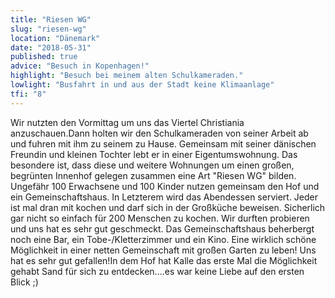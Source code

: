 ```yaml
---
title: "Riesen WG"
slug: "riesen-wg"
location: "Dänemark"
date: "2018-05-31"
published: true
advice: "Besuch in Kopenhagen!"
highlight: "Besuch bei meinem alten Schulkameraden."
lowlight: "Busfahrt in und aus der Stadt keine Klimaanlage"
tfi: "8"
---
```


Wir nutzten den Vormittag um uns das Viertel Christiania anzuschauen.Dann holten wir den Schulkameraden von seiner Arbeit ab und fuhren mit ihm zu seinem zu Hause. Gemeinsam mit seiner dänischen Freundin und kleinen Tochter lebt er in einer Eigentumswohnung. Das besondere ist, dass diese und weitere Wohnungen um einen großen, begrünten Innenhof gelegen zusammen eine Art "Riesen WG" bilden. Ungefähr 100 Erwachsene und 100 Kinder nutzen gemeinsam den Hof und ein Gemeinschaftshaus. In Letzterem wird das Abendessen serviert. Jeder ist mal dran mit kochen und darf sich in der Großküche beweisen. Sicherlich gar nicht so einfach für 200 Menschen zu kochen. Wir durften probieren und uns hat es sehr gut geschmeckt. Das Gemeinschaftshaus beherbergt noch eine Bar, ein Tobe-/Kletterzimmer und ein Kino. Eine wirklich schöne Möglichkeit in einer netten Gemeinschaft mit großen Garten zu leben! Uns hat es sehr gut gefallen!In dem Hof hat Kalle das erste Mal die Möglichkeit gehabt Sand für sich zu entdecken....es war keine Liebe auf den ersten Blick ;)